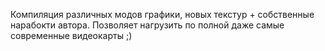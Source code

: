 Компиляция различных модов графики, новых текстур + собственные нарабокти автора. Позволяет нагрузить по полной даже самые современные видеокарты ;)